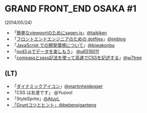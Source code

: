 # GRAND FRONT_END OSAKA #1

(2014/05/24)

 - 「[簡単なviewportのためにsagen.js](http://www.slideshare.net/taikiken/viewport-sagenjs)」[@taikiken](https://github.com/taikiken)
 - 「[フロントエンドエンジニアのための dotfiles](https://speakerdeck.com/jmblog/hurontoendoenziniafalsetamefalse-dotfiles)」[@jmblog](https://github.com/jmblog)
 - 「[JavaScript での開発環境について](http://www.slideshare.net/HigashigawaRyo/ss-35070487)」[@biwakonbu](https://github.com/biwakonbu)
 - 「[nvd3.jsでデータを楽しもう](http://www.slideshare.net/kousuketakeuhi/grand-font-engineerosaka1st)」 [@u651601f](https://github.com/u651601f)
 - 「[compassとsass記法を使って高速でCSSを記述する](https://github.com/w7tree/compass_test)」[@w7tree](https://github.com/w7tree)

## (LT)

 - 「[ダイナミックアイコン](dynamic_icons)」[@martinheidegger](https://github.com/martinheidegger)
 - 「CSS は友達です」 @Yuzool
 - 「StyleSprite」[@AtuyL](https://github.com/AtuyL)
 - [「Gruntコツとヒント」](https://github.com/bebensiganteng/frontend-boilerplate)[@bebensiganteng](https://github.com/bebensiganteng)